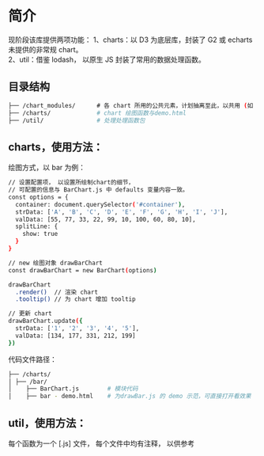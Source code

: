 # 简介
现阶段该库提供两项功能：
1、charts：以 D3 为底层库，封装了 G2 或 echarts 未提供的非常规 chart。       
2、util：借鉴 lodash， 以原生 JS 封装了常用的数据处理函数。

## 目录结构
```bash
├── /chart_modules/      # 各 chart 所用的公共元素，计划抽离至此，以共用 (如 splitline/tooltip 等)
├── /charts/             # chart 绘图函数与demo.html 
├── /util/               # 处理处理函数包
```

## charts，使用方法：
绘图方式，以 bar 为例：
```bash
// 设置配置项， 以设置所绘制chart的细节，
// 可配置的信息与 BarChart.js 中 defaults 变量内容一致。
const options = {
  container: document.querySelector('#container'),
  strData: ['A', 'B', 'C', 'D', 'E', 'F', 'G', 'H', 'I', 'J'],
  valData: [55, 77, 33, 22, 99, 10, 100, 60, 80, 10],
  splitLine: {
    show: true
  }
}

// new 绘图对象 drawBarChart
const drawBarChart = new BarChart(options)

drawBarChart
  .render()  // 渲染 chart
  .tooltip() // 为 chart 增加 tooltip

// 更新 chart
drawBarChart.update({
  strData: ['1', '2', '3', '4', '5'],
  valData: [134, 177, 331, 212, 199]
})
```



代码文件路径：
```bash
├── /charts/          
│ ├── /bar/       
│    ├── BarChart.js        # 模块代码
│    ├── bar - demo.html    # 为drawBar.js 的 demo 示范，可直接打开看效果
```

## util，使用方法：
每个函数为一个 [.js] 文件， 每个文件中均有注释， 以供参考